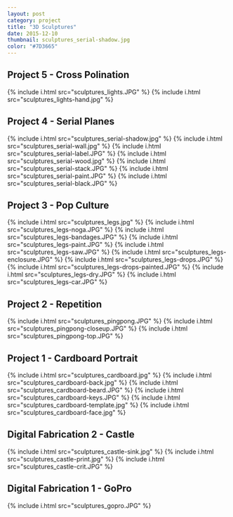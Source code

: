```yaml
---
layout: post
category: project
title: "3D Sculptures"
date: 2015-12-10
thumbnail: sculptures_serial-shadow.jpg
color: "#7D3665"
---
```


## Project 5 - Cross Polination

{% include i.html src="sculptures_lights.JPG" %}
{% include i.html src="sculptures_lights-hand.jpg" %}

## Project 4 - Serial Planes

{% include i.html src="sculptures_serial-shadow.jpg" %}
{% include i.html src="sculptures_serial-wall.jpg" %}
{% include i.html src="sculptures_serial-label.JPG" %}
{% include i.html src="sculptures_serial-wood.jpg" %}
{% include i.html src="sculptures_serial-stack.JPG" %}
{% include i.html src="sculptures_serial-paint.JPG" %}
{% include i.html src="sculptures_serial-black.JPG" %}

## Project 3 - Pop Culture

{% include i.html src="sculptures_legs.jpg" %}
{% include i.html src="sculptures_legs-noga.JPG" %}
{% include i.html src="sculptures_legs-bandages.JPG" %}
{% include i.html src="sculptures_legs-paint.JPG" %}
{% include i.html src="sculptures_legs-saw.JPG" %}
{% include i.html src="sculptures_legs-enclosure.JPG" %}
{% include i.html src="sculptures_legs-drops.JPG" %}
{% include i.html src="sculptures_legs-drops-painted.JPG" %}
{% include i.html src="sculptures_legs-dry.JPG" %}
{% include i.html src="sculptures_legs-car.JPG" %}

## Project 2 - Repetition

{% include i.html src="sculptures_pingpong.JPG" %}
{% include i.html src="sculptures_pingpong-closeup.JPG" %}
{% include i.html src="sculptures_pingpong-top.JPG" %}

## Project 1 - Cardboard Portrait

{% include i.html src="sculptures_cardboard.jpg" %}
{% include i.html src="sculptures_cardboard-back.jpg" %}
{% include i.html src="sculptures_cardboard-beard.JPG" %}
{% include i.html src="sculptures_cardboard-keys.JPG" %}
{% include i.html src="sculptures_cardboard-template.jpg" %}
{% include i.html src="sculptures_cardboard-face.jpg" %}

## Digital Fabrication 2 - Castle

{% include i.html src="sculptures_castle-sink.jpg" %}
{% include i.html src="sculptures_castle-print.jpg" %}
{% include i.html src="sculptures_castle-crit.JPG" %}

## Digital Fabrication 1 - GoPro

{% include i.html src="sculptures_gopro.JPG" %}
